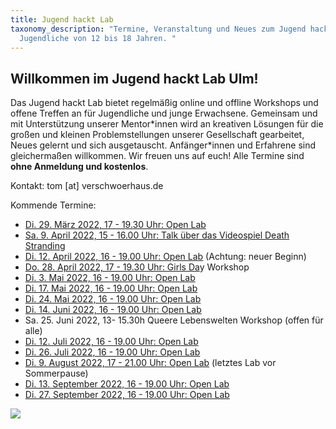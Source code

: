```yaml
---
title: Jugend hackt Lab
taxonomy_description: "Termine, Veranstaltung und Neues zum Jugend hackt Lab für
  Jugendliche von 12 bis 18 Jahren. "
---
```

## Willkommen im Jugend hackt Lab Ulm!

Das Jugend hackt Lab bietet regelmäßig online und offline Workshops und offene Treffen an für Jugendliche und junge Erwachsene. Gemeinsam und mit Unterstützung unserer Mentor\*innen wird an kreativen Lösungen für die großen und kleinen Problemstellungen unserer Gesellschaft gearbeitet, Neues gelernt und sich ausgetauscht. Anfänger\*innen und Erfahrene sind gleichermaßen willkommen. Wir freuen uns auf euch! Alle Termine sind **ohne Anmeldung und kostenlos**.

Kontakt: tom \[at] verschwoerhaus.de

Kommende Termine:

* [Di. 29. März 2022, 17 - 19.30 Uhr: Open Lab](https://verschwoerhaus.de/open-lab-is-back/)
* [Sa. 9. April 2022, 15 - 16.00 Uhr: Talk über das Videospiel Death Stranding](https://verschwoerhaus.de/videospiele-talk-was-macht-death-stranding-so-besonders/)
* [Di. 12. April 2022, 16 - 19.00 Uhr: Open Lab](https://verschwoerhaus.de/open-lab-is-back/) (Achtung: neuer Beginn)
* [Do. 28. April 2022, 17 - 19.30 Uhr: Girls Da](https://verschwoerhaus.de/girls-day-2022-im-verschw%C3%B6rhaus-make-it-yourself-workshop/)y Workshop
* [Di. 3. Mai 2022, 16 - 19.00 Uhr: Open Lab](https://verschwoerhaus.de/open-lab-is-back/)
* [Di. 17. Mai 2022, 16 - 19.00 Uhr: Open Lab](https://verschwoerhaus.de/open-lab-is-back/)
* [Di. 24. Mai 2022, 16 - 19.00 Uhr: Open Lab](https://verschwoerhaus.de/open-lab-is-back/)[](https://verschwoerhaus.de/open-lab-is-back/)
* [Di. 14. Juni 2022, 16 - 19.00 Uhr: Open Lab](https://verschwoerhaus.de/open-lab-is-back/)
* [](https://verschwoerhaus.de/open-lab-is-back/)Sa. 25. Juni 2022, 13- 15.30h Queere Lebenswelten Workshop (offen für alle)
* [Di. 12. Juli 2022, 16 - 19.00 Uhr: Open Lab](https://verschwoerhaus.de/open-lab-is-back/)
* [Di. 26. Juli 2022, 16 - 19.00 Uhr: Open Lab](https://verschwoerhaus.de/open-lab-is-back/)
* [Di. 9. August 2022, 17 - 21.00 Uhr: Open Lab](https://verschwoerhaus.de/open-lab-is-back/) (letztes Lab vor Sommerpause)
* [Di. 13. September 2022, 16 - 19.00 Uhr: Open Lab](https://verschwoerhaus.de/open-lab-is-back/)
* [Di. 27. September 2022, 16 - 19.00 Uhr: Open Lab](https://verschwoerhaus.de/open-lab-is-back/)

![](/wp-content/uploads/sponsors2022.png)